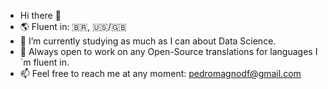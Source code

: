 - Hi there 👋
- :earth_americas: Fluent in: :brazil:, :us:/:uk:
- 🌱 I’m currently studying as much as I can about Data Science.
- 👯 Always open to work on any Open-Source translations for languages I´m fluent in.
- 📫 Feel free to reach me at any moment: pedromagnodf@gmail.com
